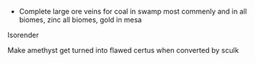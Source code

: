 
- Complete large ore veins for coal in swamp most commenly and in all biomes, zinc all biomes, gold in mesa

Isorender

 Make amethyst get turned into flawed certus when converted by sculk